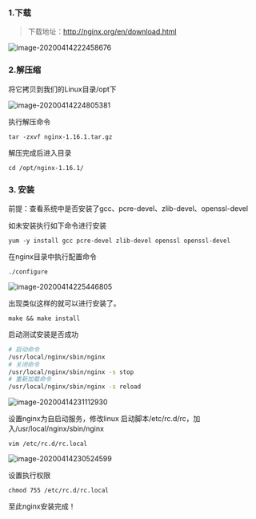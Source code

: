 ### 1.下载

> 下载地址：http://nginx.org/en/download.html

![image-20200414222458676](https://cxhello.oss-cn-beijing.aliyuncs.com/image/image-20200414222458676.png)

### 2.解压缩

将它拷贝到我们的Linux目录/opt下

![image-20200414224805381](https://cxhello.oss-cn-beijing.aliyuncs.com/image/image-20200414224805381.png)

执行解压命令

`tar -zxvf nginx-1.16.1.tar.gz`

解压完成后进入目录

`cd /opt/nginx-1.16.1/`

### 3. 安装

前提：查看系统中是否安装了gcc、pcre-devel、zlib-devel、openssl-devel

如未安装执行如下命令进行安装

`yum -y install gcc pcre-devel zlib-devel openssl openssl-devel`

在nginx目录中执行配置命令

`./configure`

![image-20200414225446805](https://cxhello.oss-cn-beijing.aliyuncs.com/image/image-20200414225446805.png)

出现类似这样的就可以进行安装了。

`make && make install`

启动测试安装是否成功

```bash
# 启动命令
/usr/local/nginx/sbin/nginx
# 关闭命令
/usr/local/nginx/sbin/nginx -s stop
# 重新加载命令
/usr/local/nginx/sbin/nginx -s reload
```

![image-20200414231112930](https://cxhello.oss-cn-beijing.aliyuncs.com/image/image-20200414231112930.png)

设置nginx为自启动服务，修改linux 启动脚本/etc/rc.d/rc，加入/usr/local/nginx/sbin/nginx

`vim /etc/rc.d/rc.local`

![image-20200414230524599](https://cxhello.oss-cn-beijing.aliyuncs.com/image/image-20200414230524599.png)

设置执行权限

`chmod 755 /etc/rc.d/rc.local`

至此nginx安装完成！